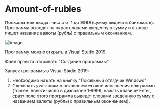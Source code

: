 # Amount-of-rubles
Пользователь вводит число от 1 до 9999 (сумму выдачи в банкомате). Программа выводит на экран словами введенную сумму и в конце пишет название валюты (рубль) с правильным окончанием.


![image](https://user-images.githubusercontent.com/90498579/133836149-8fb02e30-ca97-457d-9ba0-1fd02f650631.png)

Программу можно открыть в Visual Studio 2019.

Файл проекта открывать "Создание программы". 

Запуск программы в Visual Studio 2019:

1. Необходимо нажать на кнопку "Локальный отладчик Windows"
2. Следовать указаниям в появившемся окне исполнения программы (точнее: ввести число в диапазоне 1-9999, нажать клавишу Enter, сразу поле этого программа выведет словами введенную сумму с названием валюты (рубль) с правильным окончанием).
